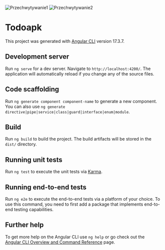 ![Przechwytywanie1](https://github.com/D4rkS1t3/taskList/assets/140694059/5419c36f-93be-4add-8164-8b7b1cf10187)
![Przechwytywanie2](https://github.com/D4rkS1t3/taskList/assets/140694059/3e4d3b89-e4b5-41e5-8486-dae05e16d5a8)

# Todoapk

This project was generated with [Angular CLI](https://github.com/angular/angular-cli) version 17.3.7.

## Development server

Run `ng serve` for a dev server. Navigate to `http://localhost:4200/`. The application will automatically reload if you change any of the source files.

## Code scaffolding

Run `ng generate component component-name` to generate a new component. You can also use `ng generate directive|pipe|service|class|guard|interface|enum|module`.

## Build

Run `ng build` to build the project. The build artifacts will be stored in the `dist/` directory.

## Running unit tests

Run `ng test` to execute the unit tests via [Karma](https://karma-runner.github.io).

## Running end-to-end tests

Run `ng e2e` to execute the end-to-end tests via a platform of your choice. To use this command, you need to first add a package that implements end-to-end testing capabilities.

## Further help

To get more help on the Angular CLI use `ng help` or go check out the [Angular CLI Overview and Command Reference](https://angular.io/cli) page.
